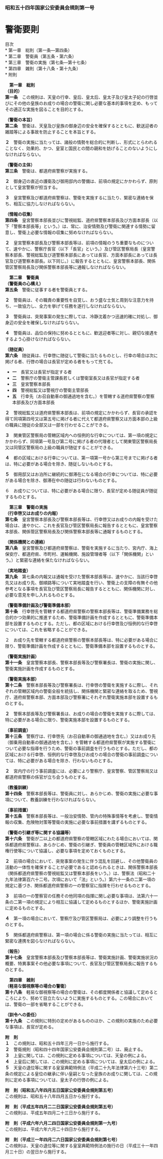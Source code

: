 ### 昭和五十四年国家公安委員会規則第一号  
# 警衛要則  
  
目次  
	* 第一章　総則（第一条―第四条）  
	* 第二章　警衛員（第五条・第六条）  
	* 第三章　警衛の実施（第七条―第十七条）  
	* 第四章　雑則（第十八条・第十九条）  
	* 附則  
  
&emsp;**第一章　総則**  
**（目的）**  
**第一条**　この規則は、天皇の行幸、皇后、皇太后、皇太子及び皇太子妃の行啓並びにその他の皇族のお成りの場合の警衛に関し必要な基本的事項を定め、もってその適正な実施を図ることを目的とする。  
  
**（警衛の本旨）**  
**第二条**　警衛は、天皇及び皇族の御身辺の安全を確保するとともに、歓送迎者の雑踏等による事故を防止することを本旨とする。  
  
**２**　警衛の実施に当たっては、諸般の情勢を総合的に判断し、形式にとらわれることなく、効果的、かつ、皇室と国民との間の親和を妨げることのないようにしなければならない。  
  
**（警衛の主体）**  
**第三条**　警衛は、都道府県警察が実施する。  
  
**２**　御身辺の直近の護衛及び御用邸内の警備は、前項の規定にかかわらず、原則として皇宮警察が担当する。  
  
**３**　皇宮警察及び都道府県警察は、警衛を実施するに当たり、緊密な連絡を保ち、相互に協力しなければならない。  
  
**（情報の収集）**  
**第四条**　皇宮警察本部長並びに警視総監、道府県警察本部長及び方面本部長（以下「警察本部長等」という。）は、常に、治安情勢及び警衛に関連する情勢に留意し、警衛上必要な情報の収集に努めなければならない。  
  
**２**　皇宮警察本部長及び警察本部長等は、前項の情報のうち重要なものについて、速やかに、警察庁長官（以下「長官」という。）及び管区警察局長（皇宮警察本部長、警視総監及び道警察本部長にあっては長官、方面本部長にあっては長官及び道警察本部長。以下同じ。）に報告するとともに、皇宮警察本部長、関係管区警察局長及び関係警察本部長等に通報しなければならない。  
  
&emsp;**第二章　警衛員**  
**（警衛員の心構え）**  
**第五条**　警衛に従事する者を警衛員とする。  
  
**２**　警衛員は、その職責の重要性を自覚し、おう盛な士気と周到な注意力を持ち、一致協力し、全力を挙げて任務を遂行しなければならない。  
  
**３**　警衛員は、突発事案の発生に際しては、冷静沈着かつ迅速的確に対処し、御身辺の安全を確保しなければならない。  
  
**４**　警衛員は、品位の保持に努めるとともに、歓送迎者等に対し、親切な接遇をするよう心掛けなければならない。  
  
**（随従員）**  
**第六条**　随従員は、行幸啓に随従して警衛に当たるものとし、行幸の場合は次に掲げる者、行啓の場合は長官が定める者をもって充てる。  
* **一**　長官又は長官が指定する者  
* **二**　警察庁の警衛主管課長若しくは警衛室長又は長官が指定する者  
* **三**　皇宮警察本部長  
* **四**　警視総監又は警視庁の警衛主管部長  
* **五**　行幸先（お召自動車の御通過地を含む。）を管轄する道府県警察の警察本部長及び方面本部長  
  
**２**　警視総監又は道府県警察本部長は、前項の規定にかかわらず、長官の承認を得て同項第四号又は第五号に掲げる者に代えて都道府県警察又は方面本部の上級の職員に随従の全部又は一部を行わせることができる。  
  
**３**　関東管区警察局の管轄区域内への恒例的な行幸については、第一項の規定にかかわらず、同項第一号及び第二号に掲げる者の代理者として関東管区警察局長又は同管区警察局の上級の職員が随従することができる。  
  
**４**　都の区域における行幸については、第一項第一号から第三号までに掲げる者は、特に必要がある場合を除き、随従しないものとする。  
  
**５**　御用邸又はお泊所に継続的に御滞在になる場合の行幸については、特に必要がある場合を除き、御滞在中の随従は行わないものとする。  
  
６　お成りについては、特に必要がある場合に限り、長官が定める随従員が随従するものとする。  
  
&emsp;**第三章　警衛の実施**  
**（行幸啓又はお成りの内報）**  
**第七条**　皇宮警察本部長及び警察本部長等は、行幸啓又はお成りの内報を受けた場合は、速やかに、これを長官及び管区警察局長に報告するとともに、皇宮警察本部長、関係管区警察局長及び関係警察本部長等に通報するものとする。  
  
**（関係機関との連絡）**  
**第八条**　皇宮警察及び都道府県警察は、警衛を実施するに当たり、宮内庁、海上保安庁、都道府県、市町村、運輸機関、施設管理者等（以下「関係機関」という。）と緊密な連絡を保たなければならない。  
  
**（実地踏査）**  
**第九条**　第七条の内報又は通報を受けた警察本部長等は、速やかに、当該行幸啓先又はお成り先、御順路等について実地踏査を行い、警衛上の支障の有無その他参考となる事項を長官及び管区警察局長に報告するとともに、関係機関に対し、必要な意見を申し入れるものとする。  
  
**（警衛準備計画及び警衛準備本部）**  
**第十条**　行幸啓先を管轄する都道府県警察の警察本部長等は、警衛準備業務を総合的かつ効果的に推進するため、警衛準備計画を作成するとともに、警衛準備本部を設置するものとする。ただし、都の区域における行幸啓及び恒例的な行幸啓については、これを省略することができる。  
  
２　お成り先を管轄する都道府県警察の警察本部長等は、特に必要がある場合に限り、警衛準備計画を作成するとともに、警衛準備本部を設置するものとする。  
  
**（警衛実施計画）**  
**第十一条**　皇宮警察本部長、警察本部長等及び警察署長は、警衛の実施に関し、警衛実施計画を作成するものとする。  
  
**（警衛実施本部）**  
**第十二条**　警察本部長等及び警察署長は、行幸啓の警衛を実施するに際し、それぞれの管轄区域内の警衛全般を統括し、関係機関と緊密な連絡を取るため、警視庁、道府県警察本部、方面本部及び警察署にそれぞれ警衛実施本部を設置するものとする。  
  
**２**　警察本部長等及び警察署長は、お成りの場合の警衛を実施するに際しては、特に必要がある場合に限り、警衛実施本部を設置するものとする。  
  
**（事前調査）**  
**第十三条**　警察庁は、行幸啓先（お召自動車の御通過地を含む。）又はお成り先（御乗用自動車の御通過地を含む。）を管轄する都道府県警察が実施する警衛について必要な指導を行うため、警衛の事前調査を行うものとする。ただし、都の区域における行幸啓、恒例的な行幸啓及びお成りの場合の警衛の事前調査については、特に必要がある場合を除き、行わないものとする。  
  
**２**　宮内庁の行う事前調査には、必要により警察庁、皇宮警察、管区警察局又は都道府県警察の係官が立ち会うものとする。  
  
**（教養訓練）**  
**第十四条**　警察本部長等は、警衛員に対し、あらかじめ、警衛の実施に必要な事項について、教養訓練を行わなければならない。  
  
**（事前措置）**  
**第十五条**　警察本部長等は、一般治安情勢、管内の特殊事情等を考慮し、警衛情報の収集、危険物対策等警衛の実施に必要な事前措置を講ずるものとする。  
  
**（警衛の引継ぎ等に関する協議等）**  
**第十六条**　警衛が二以上の都道府県警察の管轄区域にわたる場合においては、関係都道府県警察は、あらかじめ、警衛の引継ぎ、警衛員の管轄区域外における職権行使等について協議し、必要な事項を定めておくものとする。  
  
**２**　前項の場合において、突発事案の発生に伴う混乱を回避し、その他警衛員の活動の一体性を確保することが必要であると認められるときは、関係警察本部長（関係都道府県警察の警視総監又は警察本部長をいう。）は、警察法（昭和二十九年法律第百六十二号。次項において「法」という。）第六十一条の二第一項の規定に基づき、関係都道府県警察の一の警察官に指揮を行わせるものとする。  
  
**３**　前項の一の警察官の任務その他同項の指揮に関し必要な事項は、法第六十一条の二第一項の規定により相互に協議して定めるものとするほか、警衛実施計画に定めるものとする。  
  
**４**　第一項の場合において、警察庁及び管区警察局は、必要により調整を行うものとする。  
  
**５**　関係都道府県警察は、第一項の場合に係る警衛の実施に当たっては、相互に緊密な連携を図らなければならない。  
  
**（報告）**  
**第十七条**　皇宮警察本部長及び警察本部長等は、警衛実施計画、警衛実施状況の概要、特異事案その他必要な事項について、長官及び管区警察局長に報告するものとする。  
  
&emsp;**第四章　雑則**  
**（軽易な御視察等の場合の警衛）**  
**第十八条**　軽易な御視察等の場合の警衛は、その都度関係者と協議して定めるところにより、努めて目立たないように実施するものとする。この場合においては、警衛の一部を省略することができる。  
  
**（訓令への委任）**  
**第十九条**　この規則に特別の定めがあるもののほか、この規則の実施のため必要な事項は、長官が定める。  
  
**附　則**  
**１**　この規則は、昭和五十四年三月一日から施行する。  
**２**　警衛規則（昭和四十四年国家公安委員会規則第二号）は、廃止する。  
**３**　上皇に関しては、この規則に定める事項については、天皇の例による。  
**４**　上皇后に関しては、この規則に定める事項については、皇太后の例による。  
**５**　天皇の退位等に関する皇室典範特例法（平成二十九年法律第六十三号）第二条の規定による皇位の継承に伴い皇嗣となった皇族のお成りに関しては、この規則に定める事項については、皇太子の行啓の例による。  
  
**附　則（昭和五八年四月五日国家公安委員会規則第五号）**  
この規則は、昭和五十八年四月五日から施行する。  
  
**附　則（平成五年四月二二日国家公安委員会規則第五号）**  
この規則は、平成五年四月二十三日から施行する。  
  
**附　則（平成六年六月二四日国家公安委員会規則第一九号）**  
この規則は、平成六年六月二十四日から施行する。  
  
**附　則（平成三一年四月二六日国家公安委員会規則第七号）**  
この規則は、天皇の退位等に関する皇室典範特例法の施行の日（平成三十一年四月三十日）の翌日から施行する。  
  
